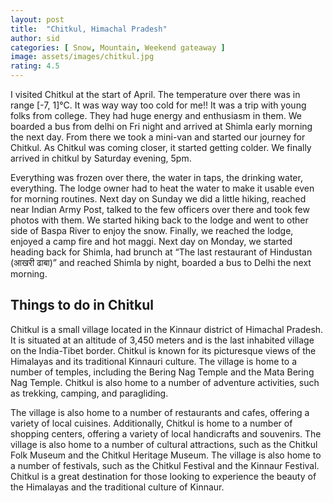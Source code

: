 ```yaml
---
layout: post
title:  "Chitkul, Himachal Pradesh"
author: sid
categories: [ Snow, Mountain, Weekend gateaway ]
image: assets/images/chitkul.jpg
rating: 4.5
---
```

I visited Chitkul at the start of April. The temperature over there was in range [-7, 1]°C. It was way way too cold for me!! It was a trip with young folks from college. They had huge energy and enthusiasm in them. We boarded a bus from delhi on Fri night and arrived at Shimla early morning the next day. From there we took a mini-van and started our journey for Chitkul. As Chitkul was coming closer, it started getting colder. We finally arrived in chitkul by Saturday evening, 5pm.

Everything was frozen over there, the water in taps, the drinking water, everything. The lodge owner had to heat the water to make it usable even for morning routines. Next day on Sunday we did a little hiking, reached near Indian Army Post, talked to the few officers over there and took few photos with them. We started hiking back to the lodge and went to other side of Baspa River to enjoy the snow. Finally, we reached the lodge, enjoyed a camp fire and hot maggi. Next day on Monday, we started heading back for Shimla, had brunch at “The last restaurant of Hindustan (आखरी ढाबा)” and reached Shimla by night, boarded a bus to Delhi the next morning.

<h2>Things to do in Chitkul</h2>

Chitkul is a small village located in the Kinnaur district of Himachal Pradesh. It is situated at an altitude of 3,450 meters and is the last inhabited village on the India-Tibet border. Chitkul is known for its picturesque views of the Himalayas and its traditional Kinnauri culture. The village is home to a number of temples, including the Bering Nag Temple and the Mata Bering Nag Temple. Chitkul is also home to a number of adventure activities, such as trekking, camping, and paragliding. 

The village is also home to a number of restaurants and cafes, offering a variety of local cuisines. Additionally, Chitkul is home to a number of shopping centers, offering a variety of local handicrafts and souvenirs. The village is also home to a number of cultural attractions, such as the Chitkul Folk Museum and the Chitkul Heritage Museum. The village is also home to a number of festivals, such as the Chitkul Festival and the Kinnaur Festival. Chitkul is a great destination for those looking to experience the beauty of the Himalayas and the traditional culture of Kinnaur.


<div class="pa-carousel-widget" style="width:100%; height:480px; display:none;"
  data-link="https://traveltriangle.com/blog/things-to-do-in-chitkul/"
  data-title="Snaps during Chitkul trip"
  data-delay="3">
  <object data="https://lh3.googleusercontent.com/C4gce3Ph-7-4AxhcuYzKFsa7aRjru1SZNzXkRtVdydf4bBU_MyfoYtfjwwLf0kif98q1s4nqmMq2jFlE4SWeAih5ZSa6gcmAbDH5e1MWJGcBeOjiRnryuYDMzbjasvJ91f9KBlFy2gg=w1920-h1080"></object>
  <object data="https://lh3.googleusercontent.com/WA7ImKCJ3ELsUl1zYwvjqrBSK2SCpuhfOflV3ESkv67aqrXaQMjwNvhlrAynS-mwkOe_DgG_BGfrSPaeaAGs3k9JrVpwtCNWG0BaAlAn8GdwE8VcPrfUyHOREBD_V3wDBda3-aq2_nc=w1920-h1080"></object>
  <object data="https://lh3.googleusercontent.com/DAve-2KIo31tOgKYiDtUzgtMIlMcz6sxFi7_KoN0onP7hW_P-gKWQ8YgOs5mLEj4Mm43hE7hnzTPfodpjFvL_yeEGZrfRqf6fIZiEShnqv3FV-bsQU7uPzKZGLIw5cPwJCGJ2NGTssE=w1920-h1080"></object>
  <object data="https://lh3.googleusercontent.com/1bUp_KjB-ryDjWWkR0MJrw_ux-3XNdlpkFCjkPNdb9bGJuOQeo23Yo6yIGj0YXB8GB4CcE1tOpE3u1R4OXrp41wvRwNf4esALKQnP7TGdOLdjo8l5tY0xQpqHG3Dk9c4khqpv9MEdXU=w1920-h1080"></object>
  <object data="https://lh3.googleusercontent.com/Uma6mlzHlZGn-wBCpTuaha8neURzv1_AU6Pz6NDKdT3qeu18JdOamjwUr9QCfeeWDZrTL9q2MiD5qwZ1bMz5VUvOHAK_JP4noXm4BtacmiyqMtQqZUTIW3sKCi1jizrMLMTRw8bBiUs=w1920-h1080"></object>
  <object data="https://lh3.googleusercontent.com/ToTTWUcfuVopS8fV_hP5UMy9B06Kxp4FEjU11T0lyPrLQif2H70jcM7qMeAw29qUFqpMgdgYGQyowjGhY-mWf8vmS_V1OWibOBVNUIXtQgrmWBHcaoF5nENAw692Os3-K_Y3P9czYD8=w1920-h1080"></object>
  <object data="https://lh3.googleusercontent.com/Vob-QKdVh-mEMqwryumvIB4DfAGJEmEcx1YPS2DEP_nEa810ck8wJ1MEPBOS-AtuQsn_MEWhckhfChr9OfA_bH_bBZ95XvgmKWARWzdN8zigdUDUlxJFqsEvNWl5OlYTzd357nqZIeY=w1920-h1080"></object>
  <object data="https://lh3.googleusercontent.com/Oo9tRaHSVf6h8hGrNPdPgB6wocqroy4z2Dp0p38ede92bpES14IHUjcka9ViBFTCqGLoMB4o8minibPlRm8RSWJ8A1-jyWsFVTC8TTW9ej_wcDmBVHpUhSmYxbvGZ-xLYqKgLRpqklM=w1920-h1080"></object>
  <object data="https://lh3.googleusercontent.com/KOFJ3SsjrW9LJQ2i5zxov9wzmP-N5gYsrJ3MdPnBd2s2CI6-jCANV5cj2GaUXnL7a3BdipSKT-KAlqm-h9cNx1lVKsqJtPqd4Upql6MOPyv0Yd-mU7NCuSSmh_Aw0XWtcaFiQoLEbiM=w1920-h1080"></object>
  <object data="https://lh3.googleusercontent.com/OGE7BH1FRzHohwQGJgHZ0XFD4ln-sVe10bdz3DSq8ie4OS6hksjkisJ5j2KC8-IQksFmkHsrYQzQed4NwP4quvBj9uEGmMXfkw2aTDCs0-oZH2cMpmZhEc67L0_7W3eThCvjB1Zxomw=w1920-h1080"></object>
  <object data="https://lh3.googleusercontent.com/bx4_PfHdl5D9unnCA7jbOSqLNecWld4e8wboHjyzYcvRqZsQVsMqhdbJhEMkydWtF0NjUKPtKLjicv6jT0_piK2J8ucxTNiauEiGdVxKVCnYhrCokn4729CwAC2zUSlUKDbX96G5ncw=w1920-h1080"></object>
  <object data="https://lh3.googleusercontent.com/Lf-VzH5du1ny2dCJMwcOG96x27CjANP6LOF6bkbWZG2bUXreh0ioWfGKXjkmu6zGhQtZ9PztBB7Qqs02igIDU3kfTwzthMbwBa2h50ioLfRb5CLQX3gpbISyAWCaduLfAbJ9bZYmows=w1920-h1080"></object>
  <object data="https://lh3.googleusercontent.com/gLGpgyhvK4_Q5faagN0KhtPKQzdpNEYLsEfOa7micsnillE1Miwm1xYUUeHoT4ea6RiBBdaoE46NvUgqsVKivaeA5qoJ2FvMufBCn5k6hODm5zDjSEhIALJ5UM6HrdKZBBOthbtk1NU=w1920-h1080"></object>
  <object data="https://lh3.googleusercontent.com/tnBq40nSIKki0EOsJ0PDVxWjWtC704twtFBs7gmtfA3yi2wIHegrQclc7SvdodDptG2EJypbwbZ3rGKEMK6nw_5tk3BxYN4OTocYDmuQYERJXA_ZzOeucpEfooCfbFhyvJ73RjdRkug=w1920-h1080"></object>
  <object data="https://lh3.googleusercontent.com/1PImksEv_fCfg2wSCdpe_YfBeF-sQHcbsHq739CBYT2KxnxJq_sVt1UF09_1FW8R_5fO5vks7Ec9Yv9cBFvdHR-96tb9-40HXZP531z2X9wBTHIqNadV-WH2REeQpOqFENzvQJC7xig=w1920-h1080"></object>
  <object data="https://lh3.googleusercontent.com/Rez8zchBvw_eE3RohdxlvxljMNsg20q5Z4GZmOnFj5gnzCPpM8U8EHlamrq3d4dExiUf8_2kl9qyQikOsBN1MIbm3kX2oeemz78qby7kEwmqH22vjJ9Cobj-w0pMxEy_5IiauXpv9JE=w1920-h1080"></object>
  <object data="https://lh3.googleusercontent.com/jtoyCixAhDERYILnSUn3Ic7sa6hqjqCF1r9TB16L2xZ4y_MZkyxt8FgUQQspbQydTNYo9YWD5Bm88xj8971MW_hYTJG8FrHYOV6a5FGDq1D6DIqhL4px8B0Djof7oVu4BzXVvqR3gd8=w1920-h1080"></object>
  <object data="https://lh3.googleusercontent.com/9LDL51dCKykwg0MVCS36LXzNyBod5Za6Ldm0JWzUtSoQJXeaCB8iNFgS7HZytBmluYlFT391zGAUGVJT1zZWW8vTGzstDqLsF8s-I802dvCLBD7HZFCgVyHhzq5r_1yr2y0aNdPeLmE=w1920-h1080"></object>
  <object data="https://lh3.googleusercontent.com/vTO-JB7kZTNc2m1ZZoTuI_8e1p0LDlHHAC3dJMKuVZbrjDyRGPFZPX3XtwZcnkAxCeYTAe0KTnk4YJ8FRlbgI1afnhfJrjdRJCrFZbG6Oz9GVDjM8n8-r8z9zpoQ3xrEyfn26IxlnNs=w1920-h1080"></object>
  <object data="https://lh3.googleusercontent.com/BqdNyHY2jTxXS_vrbc2HPFm3vAA1OySJFJAimSipxmTt2aar068K52SIyBAWqM0Q0KZJaeYFtJR4RF7VenuzDFQ-EmSx1zw87n--pytT1-yUq-wCW42QZpnOhGT0edw4I3SzjhhE15A=w1920-h1080"></object>
  <object data="https://lh3.googleusercontent.com/QOhTWEZmcHR3xour-WC4SO8AlhcBb6EgLSBE3bhjzdFFofiHGTjtpg_tATvxwnH8ovE2VPCARrcGt-7iViyV9oIhZLuaBa_0Z5kmD6n-UiqHZVbK13gLRUNHT_sj0nVzovIQTAnPbzg=w1920-h1080"></object>
  <object data="https://lh3.googleusercontent.com/nJ9rJtzfpc0HgfcDT63UhWK2ZYyqozSga2K_1c_Y7Sd2SJFFYxwHLP_6Cpxs6h5zt2pbyHcADMgW2x04MhPW9BIz-jkX7P93Tru_meK7mAGB_y6DZ13lACwaosRhl5bC7UBkhW5PX1M=w1920-h1080"></object>
  <object data="https://lh3.googleusercontent.com/fNkHo-laFeohIK8AxnpR7QTAzN86RMOw-nqVlEktkCmPlIMQ48Z2-Eb9ewvipb-kgGmk6q2h1eblw2POGeEyU4ucp4KZkzejCujfO5sACYwsgbI2aMr_JRwx0H5kVPui3hsI6ibeAjQ=w1920-h1080"></object>
  <object data="https://lh3.googleusercontent.com/Zf4DPSx48Otct2hpewI9Mfokvr1EH1H5g6ftSqUJrl0vmOMGNaZ4nwOzERfFUuIpSzx5rsijZyBL_dl3mnrACvlEoFWyRhbl9fTBHE7mdjVRaLla-ciEFS7NE5DGS7E7cFWG7psBZMw=w1920-h1080"></object>
  <object data="https://lh3.googleusercontent.com/bjDRPkkaNJ0d-Oud0FeCojzkhkH_Bu0x5KLMyX8i8IJKfITHTM--Jqh1xF5akQfgn14-4SIvJV4bmB6SF1b9HZhPVlmIPc4zKGuRSBISSiTOYBuzk4Fpbxzdmoo4n-Yk_Gro8cj6YLQ=w1920-h1080"></object>
  <object data="https://lh3.googleusercontent.com/H70d3KGvu-4ghr0FdOAEE1vzhLXwYcelhY8U8rHBWdcBs0eLPkrJXD73emI-hZ7CQ0velAwl1CoGaLVqsEfFTeJ2034BXiJ7St6D2ck-Z6jnjwIO9PiVjgpmXSAJBx8Y546gF_YWJdU=w1920-h1080"></object>
  <object data="https://lh3.googleusercontent.com/nehZ_YmvzZ1t18MD65yH0fhud7BJeg0ruzNa8lgjlaFS08BYuASM4lqiJsieohqUMSQG8PGh4DLIOsXcKLs2A4q5xaTHiS5r8yxrpnMA-voXGWr7s9CP-oFVFsVk6juiGlJfYMjeo_o=w1920-h1080"></object>
  <object data="https://lh3.googleusercontent.com/AREzLkTJScBOBarnFE0zbHg0tn2VyyELx5JJPQ2oVAJiCkH8J7R2GNEVRgIdDoAJdOq6S-tyaojj6sedRrjVjvG5OdH0F6b8CS4IU2-rxefXQ0i9VnCQyaRtsXjrSp1jKwb2Ao0_baU=w1920-h1080"></object>
  <object data="https://lh3.googleusercontent.com/3IZ0dzYxUhuVkEiiSo2oMCKSxPioCMEEAbLXjjDN62tBxvR7ng-3sgzAH604hw6SCNW8R-sE2hMDa2X-ZZU2OzkAmEE-EBmyzLxpKU_NAJnX3h2luwklLvhihJmpMNkUCAldMDpX2TM=w1920-h1080"></object>
  <object data="https://lh3.googleusercontent.com/UwkMDnSAPX0XKi-Z_cWDG5mOAcEdp3XCUPZqoevH6kKXk15rMKCEMotKFvUJzgONoI3P0RERpmxE8IuRe0O_S3kxnvC-sZWVcnXJ5PCeTlK0pZjWKKIl1c8FYNw-_LLrPJY3OwqdOG4=w1920-h1080"></object>
  <object data="https://lh3.googleusercontent.com/DHhVs9HWH8mU2GMyScbSgZeJmlintfDPOj8Zfu3ChmJszIVsi2F8CfTdsCd23y_ehWgWgTTdFzrkQohz6vj9Y13h0M8cW875fM-f9yG3W7DB_DOE9LB07V6ZrpLv3_fILz42pDtzIok=w1920-h1080"></object>
  <object data="https://lh3.googleusercontent.com/uLiZ7JT61AQY-CdRxTdbwhZKiwoTtRGYRPYZkTEnK4_0SdVDL3Mi6yHphvMpR9p1vJhNb-bDCEbwIMGFdAN0oldvsUTxvwPZ1cQCtIl3M8CXjzZyKLMSQrt8Lpl-hLeasVTQQYsRL8M=w1920-h1080"></object>
</div><Br/>